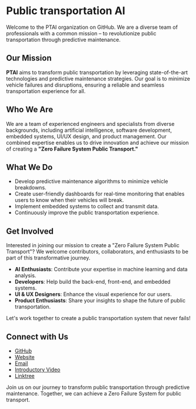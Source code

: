 # Public transportation AI

Welcome to the PTAI organization on GitHub. We are a diverse team of professionals with a common mission – to revolutionize public transportation through predictive maintenance.

## Our Mission

**PTAI** aims to transform public transportation by leveraging state-of-the-art technologies and predictive maintenance strategies. Our goal is to minimize vehicle failures and disruptions, ensuring a reliable and seamless transportation experience for all.

## Who We Are

We are a team of experienced engineers and specialists from diverse backgrounds, including artificial intelligence, software development, embedded systems, UI/UX design, and product management. Our combined expertise enables us to drive innovation and achieve our mission of creating a **"Zero Failure System Public Transport."**

## What We Do

- Develop predictive maintenance algorithms to minimize vehicle breakdowns.
- Create user-friendly dashboards for real-time monitoring that enables users to know when their vehicles will break.
- Implement embedded systems to collect and transmit data.
- Continuously improve the public transportation experience.

## Get Involved

Interested in joining our mission to create a "Zero Failure System Public Transport"? We welcome contributors, collaborators, and enthusiasts to be part of this transformative journey.

- **AI Enthusiasts**: Contribute your expertise in machine learning and data analysis.
- **Developers**: Help build the back-end, front-end, and embedded systems.
- **UI & UX Designers**: Enhance the visual experience for our users.
- **Product Enthusiasts**: Share your insights to shape the future of public transportation.

Let's work together to create a public transportation system that never fails!

## Connect with Us

- [GitHub](https://github.com/StatikElektrik)
- [Website](https://pt-ai.tech)
- [Email](info@pt-ai.tech)
- [Introductory Video](https://youtu.be/fLZGJlU4we4?si=aQu5Ji3oMXpDQVa8)
- [Linktree](https://linktr.ee/ptai7)

Join us on our journey to transform public transportation through predictive maintenance. Together, we can achieve a Zero Failure System for public transport.
